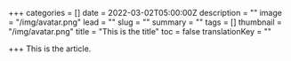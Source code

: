 +++
categories = []
date = 2022-03-02T05:00:00Z
description = ""
image = "/img/avatar.png"
lead = ""
slug = ""
summary = ""
tags = []
thumbnail = "/img/avatar.png"
title = "This is the title"
toc = false
translationKey = ""

+++
This is the article.
